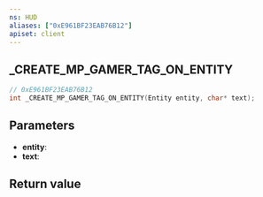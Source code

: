 ```yaml
---
ns: HUD
aliases: ["0xE961BF23EAB76B12"]
apiset: client
---
```

## _CREATE_MP_GAMER_TAG_ON_ENTITY

```c
// 0xE961BF23EAB76B12
int _CREATE_MP_GAMER_TAG_ON_ENTITY(Entity entity, char* text);
```


## Parameters
* **entity**:
* **text**:

## Return value